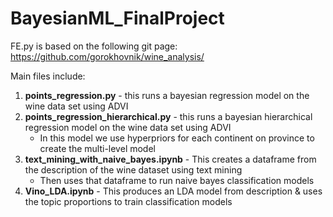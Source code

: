 # BayesianML_FinalProject

FE.py is based on the following git page: https://github.com/gorokhovnik/wine_analysis/

Main files include: 
1. **points_regression.py** - this runs a bayesian regression model on the wine data set using ADVI
2. **points_regression_hierarchical.py** - this runs a bayesian hierarchical regression model on the wine data set using ADVI
    - In this model we use hyperpriors for each continent on province to create the multi-level model
3. **text_mining_with_naive_bayes.ipynb** - This creates a dataframe from the description of the wine dataset using text mining
    - Then uses that dataframe to run naive bayes classification models
4. **Vino_LDA.ipynb** - This produces an LDA model from description & uses the topic proportions to train classification models
